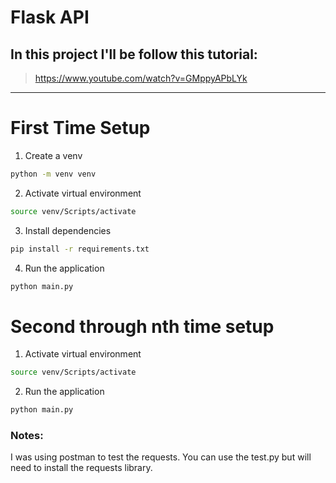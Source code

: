 # Flask API

## In this project I'll be follow this tutorial:
> https://www.youtube.com/watch?v=GMppyAPbLYk

---

# First Time Setup

1. Create a venv

```bash
python -m venv venv
```

2. Activate virtual environment
```bash
source venv/Scripts/activate
```

3. Install dependencies

```bash
pip install -r requirements.txt
```

4. Run the application

```bash
python main.py
```

# Second through nth time setup

1. Activate virtual environment
```bash
source venv/Scripts/activate
```

2. Run the application

```bash
python main.py
```

### Notes:
I was using postman to test the requests. You can use the test.py but will need to install the requests library.